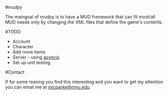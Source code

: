 #mudpy

The maingoal of mudpy is to have a MUD framework that can fit most/all MUD needs only by changing the XML files that define the game's contents.

#TODO

* Account
* Character
* Add more items
* Server - using [asyncio](https://docs.python.org/3/library/asyncio.html)
* Set up unit testing

#Contact

If for some reasing you find this interesting and you want to get my attention you can email me at [micparke@nmu.edu](mailto:micparke@nmu.edu).